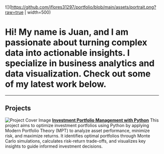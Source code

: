 ![](https://github.com/jflores31297/portfolio/blob/main/assets/portrait.png?raw=true | width=500)
# Hi! My name is Juan, and I am passionate about turning complex data into actionable insights. I specialize in business analytics and data visualization. Check out some of my latest work below.
---
## Projects
![Project Cover Image](https://github.com/jflores31297/portfolio/blob/main/assets/Project%20Cover%20Image.png?raw=true)
[**Investment Portfolio Management with Python**](_pages/PortfolioTheory.md)
This project aims to optimize investment portfolios using Python by applying Modern Portfolio Theory (MPT) to analyze asset performance, minimize risk, and maximize returns. It identifies optimal portfolios through Monte Carlo simulations, calculates risk-return trade-offs, and visualizes key insights to guide informed investment decisions.

